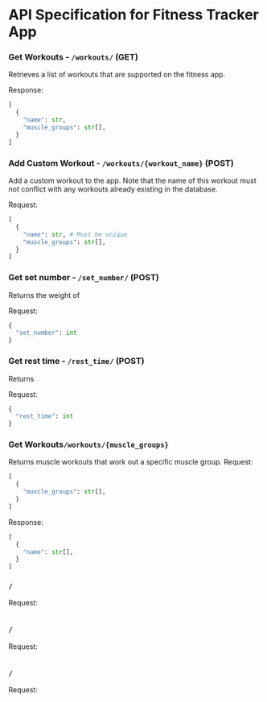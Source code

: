 # API Specification for Fitness Tracker App

### Get Workouts - `/workouts/` (GET)
Retrieves a list of workouts that are supported on the fitness app.

Response:
```python
[
  {
    "name": str,
    "muscle_groups": str[],
  }
]
```

### Add Custom Workout - `/workouts/{workout_name}` (POST)
Add a custom workout to the app. Note that the name of this workout must not conflict with any workouts already existing in the database.

Request:
```python
[
  {
    "name": str, # Must be unique
    "muscle_groups": str[],
  }
]
```

### Get set number - `/set_number/` (POST)
Returns the weight of 

Request:

```python
{
  "set_number": int
}
```

### Get rest time - `/rest_time/` (POST)
Returns 

Request:

```python
{
  "rest_time": int 
}
```

### Get Workouts`/workouts/{muscle_groups}`
Returns muscle workouts that work out a specific muscle group.
Request:
```python
[
  {
    "muscle_groups": str[],
  }
]
```
Response:
```python
[
  {
    "name": str[],
  }
]
```

### `/`

Request:

```python

```

### `/`

Request:

```python

```

### `/`

Request:

```python

```
